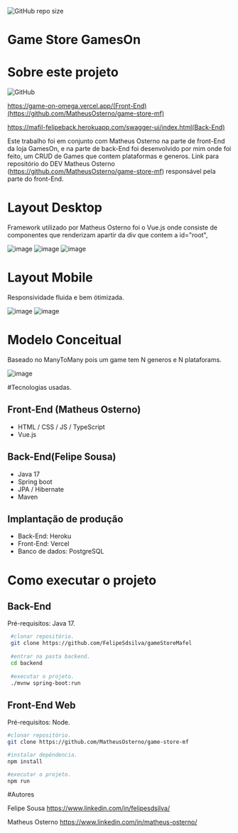 ![GitHub repo size](https://img.shields.io/github/repo-size/FelipeSdsilva/gameStoreMafel?style=plastic)
# Game Store GamesOn

# Sobre este projeto
![GitHub](https://img.shields.io/github/license/FelipeSdsilva/gameStoreMafel)

https://game-on-omega.vercel.app/(Front-End)(https://github.com/MatheusOsterno/game-store-mf)

https://mafil-felipeback.herokuapp.com/swagger-ui/index.html(Back-End)

Este trabalho foi em conjunto com Matheus Osterno na parte de front-End da loja GamesOn, e na parte de back-End foi desenvolvido por mim onde foi feito,
um CRUD de Games que contem plataformas e generos.
Link para repositório do DEV Matheus Osterno (https://github.com/MatheusOsterno/game-store-mf)  responsável pela parte do front-End.

# Layout Desktop 

Framework utilizado por Matheus Osterno foi o Vue.js onde consiste de componentes que renderizam apartir da div que contem a id="root",

![image](https://user-images.githubusercontent.com/47900701/201556257-f4a1ca68-8b6e-4b6d-b5ba-a2e38d588d11.png)
![image](https://user-images.githubusercontent.com/47900701/201556414-3f22de80-a6af-4dd2-8112-45d63159ce19.png)
![image](https://user-images.githubusercontent.com/47900701/201556179-8bd3e954-4bb3-427e-8592-1d1f63efb42f.png)

# Layout Mobile

Responsividade fluida e bem ótimizada.

![image](https://user-images.githubusercontent.com/47900701/201556721-06639661-f755-4ce7-a595-9d5d90d0baff.png)
![image](https://user-images.githubusercontent.com/47900701/201556757-fc46dcf1-3fd5-46db-8677-dafc740d9cd7.png)

# Modelo Conceitual
Baseado no ManyToMany pois um game tem N generos e N plataforams.

![image](https://user-images.githubusercontent.com/47900701/201555643-38c0b3e4-2091-4266-a4ea-b0253c3e52d8.png)

#Tecnologias usadas.

## Front-End (Matheus Osterno)
  - HTML / CSS / JS / TypeScript
  - Vue.js

## Back-End(Felipe Sousa)
  - Java 17
  - Spring boot
  - JPA / Hibernate
  - Maven
## Implantação de produção
  - Back-End: Heroku
  - Front-End: Vercel
  - Banco de dados: PostgreSQL
  
# Como executar o projeto

## Back-End

Pré-requisitos: Java 17.

```bash
 #clonar repositório.
 git clone https://github.com/FelipeSdsilva/gameStoreMafel
 
 #entrar na pasta backend.
 cd backend
 
 #executar o projeto.
 ./mvnw spring-boot:run
```
## Front-End Web

Pré-requisitos: Node.

```bash
#clonar repositório.
git clone https://github.com/MatheusOsterno/game-store-mf

#instalar depêndencia.
npm install

#executar o projeto.
npm run

```

#Autores

Felipe Sousa 
https://www.linkedin.com/in/felipesdsilva/

Matheus Osterno
https://www.linkedin.com/in/matheus-osterno/

